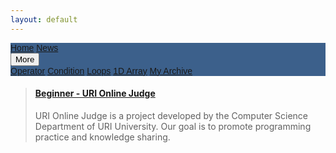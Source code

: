 ```yaml
---
layout: default
---
```

<link rel="stylesheet" href="https://cdnjs.cloudflare.com/ajax/libs/font-awesome/4.7.0/css/font-awesome.min.css">
<style>
.navbar {
    overflow: hidden;
    background-color: rgba(33, 74, 124, 0.88);
    font-family: Arial;
}

.navbar a {
    float: left;
    font-size: 16px;
    color: white;
    text-align: center;
    padding: 14px 16px;
    text-decoration: none;
}

.dropdown {
    float: left;
    overflow: hidden;
}

.dropdown .dropbtn {
    font-size: 16px;    
    border: none;
    outline: none;
    color: white;
    padding: 14px 16px;
    background-color: inherit;
}

.navbar a:hover, .dropdown:hover .dropbtn {
    background-color: #22D6CD;
}

.dropdown-content {
    display: none;
    position: absolute;
    background-color: #f9f9f9;
    min-width: 160px;
    box-shadow: 0px 8px 16px 0px rgba(0,0,0,0.2);
    z-index: 1;
}

.dropdown-content a {
    float: none;
    color: black;
    padding: 12px 16px;
    text-decoration: none;
    display: block;
    text-align: left;
}

.dropdown-content a:hover {
    background-color: #ddd;
}

.dropdown:hover .dropdown-content {
    display: block;
}
</style>
<div class="navbar">
  <a href="index.html">Home</a>
  <a href="news.html">News</a>
  <div class="dropdown">
    <button class="dropbtn">More
      <i class="fa fa-caret-down"></i>
    </button>
    <div class="dropdown-content">
      <a href="operator.html">Operator</a>
	  <a href="condition.html">Condition</a>
	  <a href="loops.html">Loops</a>
	  <a href="newarr.html">1D Array</a>
	  <a href="drafts.html">My Archive</a>
    </div>
  </div> 
</div>
<blockquote class="embedly-card"><h4><a href="https://www.urionlinejudge.com.br/judge/en/problems/index/1">Beginner - URI Online Judge</a></h4><p>URI Online Judge is a project developed by the Computer Science Department of URI University. Our goal is to promote programming practice and knowledge sharing.</p></blockquote>
<script async src="//cdn.embedly.com/widgets/platform.js" charset="UTF-8"></script>
